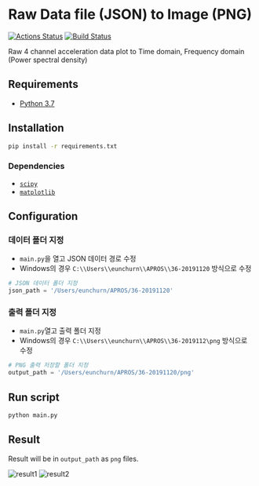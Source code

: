 # Raw Data file (JSON) to Image (PNG)

[![Actions Status](https://github.com/eunchurn/data-spectrum-image/workflows/Python%20application/badge.svg)](https://github.com/eunchurn/data-spectrum-image/actions) [![Build Status](https://travis-ci.org/eunchurn/data-spectrum-image.svg?branch=master)](https://travis-ci.org/eunchurn/data-spectrum-image)

Raw 4 channel acceleration data plot to Time domain, Frequency domain (Power spectral density)

## Requirements

- [Python 3.7](https://www.python.org/downloads/release/python-374/)

## Installation

```bash
pip install -r requirements.txt
```

### Dependencies

- [`scipy`](https://scipy.org/)
- [`matplotlib`](https://matplotlib.org/)

## Configuration

### 데이터 폴더 지정

- `main.py`을 열고 JSON 데이터 경로 수정
- Windows의 경우 `C:\\Users\\eunchurn\\APROS\\36-20191120` 방식으로 수정

```python
# JSON 데이터 폴더 지정
json_path = '/Users/eunchurn/APROS/36-20191120'
```

### 출력 폴더 지정

- `main.py`열고 출력 폴더 지정
- Windows의 경우 `C:\\Users\\eunchurn\\APROS\\36-2019112\png` 방식으로 수정

```python
# PNG 출력 저장할 폴더 지정
output_path = '/Users/eunchurn/APROS/36-20191120/png'
```

## Run script

```python
python main.py
```

## Result

Result will be in `output_path` as `png` files.

![result1](doc/1574177392234.png)
![result2](doc/1574221804469.png)
